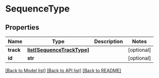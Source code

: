 # SequenceType

## Properties
Name | Type | Description | Notes
------------ | ------------- | ------------- | -------------
**track** | [**list[SequenceTrackType]**](SequenceTrackType.md) |  | [optional] 
**id** | **str** |  | [optional] 

[[Back to Model list]](../README.md#documentation-for-models) [[Back to API list]](../README.md#documentation-for-api-endpoints) [[Back to README]](../README.md)


